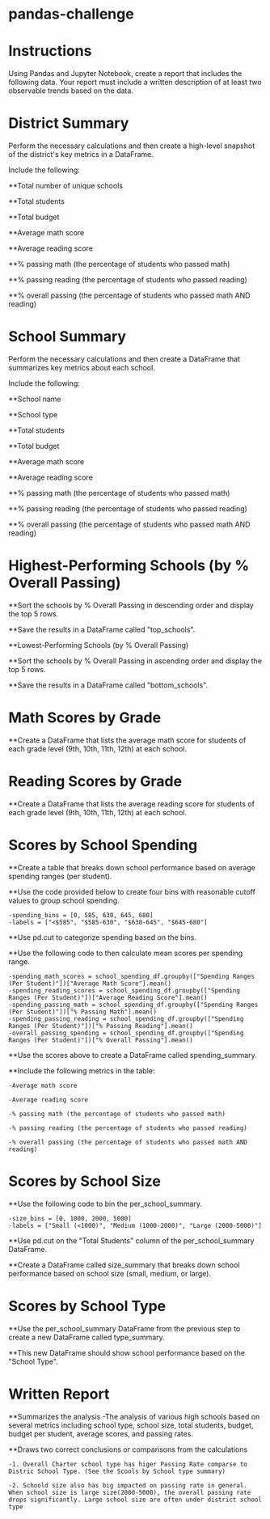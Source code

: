 # pandas-challenge
# Instructions
Using Pandas and Jupyter Notebook, create a report that includes the following data. Your report must include a written description of at least two observable trends based on the data.

# District Summary
Perform the necessary calculations and then create a high-level snapshot of the district's key metrics in a DataFrame.

Include the following:

**Total number of unique schools

**Total students

**Total budget

**Average math score

**Average reading score

**% passing math (the percentage of students who passed math)

**% passing reading (the percentage of students who passed reading)

**% overall passing (the percentage of students who passed math AND reading)

# School Summary
Perform the necessary calculations and then create a DataFrame that summarizes key metrics about each school.

Include the following:

**School name

**School type

**Total students

**Total budget

**Average math score

**Average reading score

**% passing math (the percentage of students who passed math)

**% passing reading (the percentage of students who passed reading)

**% overall passing (the percentage of students who passed math AND reading)

# Highest-Performing Schools (by % Overall Passing)
**Sort the schools by % Overall Passing in descending order and display the top 5 rows.

**Save the results in a DataFrame called "top_schools".

**Lowest-Performing Schools (by % Overall Passing)

**Sort the schools by % Overall Passing in ascending order and display the top 5 rows.

**Save the results in a DataFrame called "bottom_schools".

# Math Scores by Grade
**Create a DataFrame that lists the average math score for students of each grade level (9th, 10th, 11th, 12th) at each school.

# Reading Scores by Grade
**Create a DataFrame that lists the average reading score for students of each grade level (9th, 10th, 11th, 12th) at each school.

# Scores by School Spending
**Create a table that breaks down school performance based on average spending ranges (per student).

**Use the code provided below to create four bins with reasonable cutoff values to group school spending.

    -spending_bins = [0, 585, 630, 645, 680]
    -labels = ["<$585", "$585-630", "$630-645", "$645-680"]

**Use pd.cut to categorize spending based on the bins.

**Use the following code to then calculate mean scores per spending range.

    -spending_math_scores = school_spending_df.groupby(["Spending Ranges (Per Student)"])["Average Math Score"].mean()
    -spending_reading_scores = school_spending_df.groupby(["Spending Ranges (Per Student)"])["Average Reading Score"].mean()
    -spending_passing_math = school_spending_df.groupby(["Spending Ranges (Per Student)"])["% Passing Math"].mean()
    -spending_passing_reading = school_spending_df.groupby(["Spending Ranges (Per Student)"])["% Passing Reading"].mean()
    -overall_passing_spending = school_spending_df.groupby(["Spending Ranges (Per Student)"])["% Overall Passing"].mean()

**Use the scores above to create a DataFrame called spending_summary.

**Include the following metrics in the table:

    -Average math score

    -Average reading score

    -% passing math (the percentage of students who passed math)

    -% passing reading (the percentage of students who passed reading)

    -% overall passing (the percentage of students who passed math AND reading)

# Scores by School Size
**Use the following code to bin the per_school_summary.

    -size_bins = [0, 1000, 2000, 5000]
    -labels = ["Small (<1000)", "Medium (1000-2000)", "Large (2000-5000)"]
    
**Use pd.cut on the "Total Students" column of the per_school_summary DataFrame.

**Create a DataFrame called size_summary that breaks down school performance based on school size (small, medium, or large).

# Scores by School Type
**Use the per_school_summary DataFrame from the previous step to create a new DataFrame called type_summary.

**This new DataFrame should show school performance based on the "School Type".

# Written Report 
**Summarizes the analysis 
    -The analysis of various high schools based on several metrics including school type, school size, total students, budget, budget per student, average scores, and passing rates.
    
**Draws two correct conclusions or comparisons from the calculations

    -1. Overall Charter school type has higer Passing Rate comparse to Distric School Type. (See the Scools by School type summary)
    
    -2. Schoold size also has big impacted on passing rate in general. When school size is large size(2000-5000), the overall passing rate drops significantly. Large school size are often under district school type